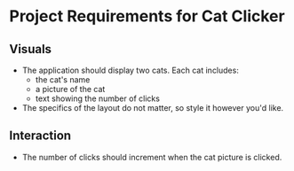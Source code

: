 # Project Requirements for Cat Clicker

## Visuals

* The application should display two cats. Each cat includes:
  * the cat's name
  * a picture of the cat
  * text showing the number of clicks
* The specifics of the layout do not matter, so style it however you'd like.

## Interaction

* The number of clicks should increment when the cat picture is clicked.